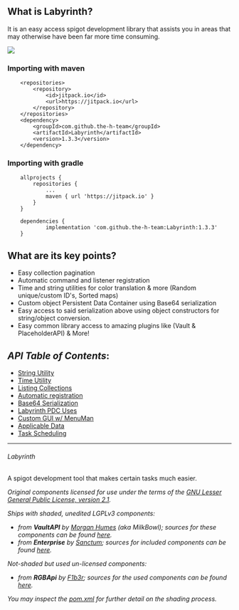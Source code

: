 ## What is Labyrinth?
It is an easy access spigot development library that assists you in areas that may otherwise have been far more time consuming.



[![](https://jitpack.io/v/the-h-team/Labyrinth.svg)](https://jitpack.io/#the-h-team/Labyrinth)
### Importing with maven
```
	<repositories>
		<repository>
		    <id>jitpack.io</id>
		    <url>https://jitpack.io</url>
		</repository>
	</repositories>
  	<dependency>
	    <groupId>com.github.the-h-team</groupId>
	    <artifactId>Labyrinth</artifactId>
	    <version>1.3.3</version>
	</dependency>
```
### Importing with gradle
```
	allprojects {
		repositories {
			...
			maven { url 'https://jitpack.io' }
		}
	}

	dependencies {
	        implementation 'com.github.the-h-team:Labyrinth:1.3.3'
	}
```

## What are its key points?
+ Easy collection pagination
+ Automatic command and listener registration
+ Time and string utilities for color translation & more (Random unique/custom ID's, Sorted maps)
+ Custom object Persistent Data Container using Base64 serialization
+ Easy access to said serialization above using object constructors for string/object conversion.
+ Easy common library access to amazing plugins like (Vault & PlaceholderAPI)
& More!


_API Table of Contents_:
--
  - [String Utility](https://github.com/the-h-team/Labyrinth/wiki/String-work.-Feel-the-magic.#1-string-formatting)
  - [Time Utility](https://github.com/the-h-team/Labyrinth/wiki/Get-with-the-times)
  - [Listing Collections](https://github.com/the-h-team/Labyrinth/wiki/String-work.-Feel-the-magic.#3-list-pagination)
  - [Automatic registration]()
  - [Base64 Serialization]()
  - [Labyrinth PDC Uses]()
  - [Custom GUI w/ MenuMan](https://github.com/the-h-team/Labyrinth/wiki/MenuMan-GUI-Tutorial)
  - [Applicable Data]()
  - [Task Scheduling]()

---
###### Labyrinth
A spigot development tool that makes certain tasks much easier.

*Original components licensed for use under the terms of the [GNU Lesser General Public License, version 2.1](https://www.gnu.org/licenses/old-licenses/lgpl-2.1.en.html).*

*Ships with shaded, unedited LGPLv3 components:*
- *from **VaultAPI** by [Morgan Humes](https://github.com/MilkBowl/) (aka MilkBowl); sources for these components can be found [here](https://github.com/MilkBowl/VaultAPI/).*
- *from **Enterprise** by [Sanctum](https://github.com/the-h-team/); sources for included components can be found [here](https://github.com/the-h-team/Enterprise).*

*Not-shaded but used un-licensed components:*
- *from **RGBApi** by [F1b3r](https://github.com/F1b3rDEV); sources for the used components can be found [here](https://github.com/F1b3rDEV/minecraft-spigot-rgb-chat-support).*

*You may inspect the [pom.xml](./pom.xml) for further detail on the shading process.*
